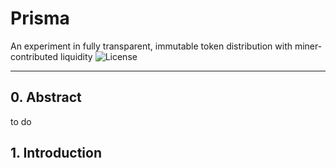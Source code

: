 # Prisma
An experiment in fully transparent, immutable token distribution with miner-contributed liquidity
![License](https://img.shields.io/github/license/FurryDrag0n/Prisma)

---

## 0. Abstract
to do
## 1. Introduction
